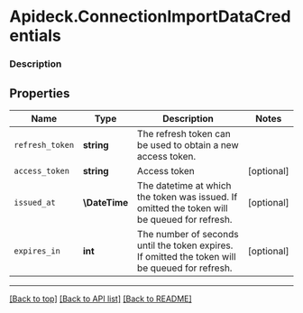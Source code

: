 # Apideck.ConnectionImportDataCredentials

### Description

## Properties
Name | Type | Description | Notes
------------ | ------------- | ------------- | -------------
`refresh_token` | **string** | The refresh token can be used to obtain a new access token. | 
`access_token` | **string** | Access token | [optional] 
`issued_at` | **\DateTime** | The datetime at which the token was issued. If omitted the token will be queued for refresh. | [optional] 
`expires_in` | **int** | The number of seconds until the token expires. If omitted the token will be queued for refresh. | [optional] 





---

[[Back to top]](#) [[Back to API list]](../../../../README.md#documentation-for-api-endpoints) [[Back to README]](../../../../README.md)


